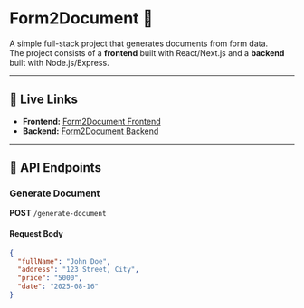 # Form2Document 📝

A simple full-stack project that generates documents from form data.  
The project consists of a **frontend** built with React/Next.js and a **backend** built with Node.js/Express.

---

## 🚀 Live Links

- **Frontend:** [Form2Document Frontend](https://haseeb-form2document.vercel.app/)  
- **Backend:** [Form2Document Backend](https://haseeb-form2document-backend.vercel.app/)

---

## 📌 API Endpoints

### Generate Document
**POST** `/generate-document`

#### Request Body
```json
{
  "fullName": "John Doe",
  "address": "123 Street, City",
  "price": "5000",
  "date": "2025-08-16"
}
